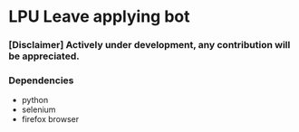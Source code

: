 # LPU Leave applying bot
### [Disclaimer] Actively under development, any contribution will be appreciated.
<!--![_2f06dacd-0ed8-44b7-8d05-d59645adb310](https://github.com/flightman69/lpu-leave-bot/assets/89738046/cbe0df70-01ed-4d4d-924e-47d087fd61e0) -->

### Dependencies
- python
- selenium
- firefox browser

